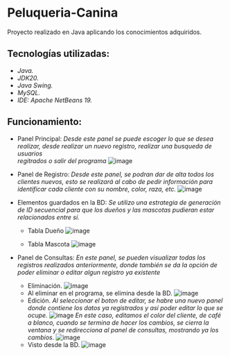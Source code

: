# Peluqueria-Canina
Proyecto realizado en Java aplicando los conocimientos adquiridos.
## Tecnologías utilizadas:
* _Java._
* _JDK20._
* _Java Swing._
* _MySQL._
* _IDE: Apache NetBeans 19._

## Funcionamiento:
* Panel Principal:
  _Desde este panel se puede escoger lo que se desea realizar, desde realizar un nuevo registro, realizar una busqueda de usuarios       
   regitrados o salir del programa_
  ![image](https://github.com/MarioAvilacs/Peluqueria-Canina/assets/150724904/fdf3b4a4-b21d-4cb3-8080-d1c1f5ae8f07)
 * Panel de Registro:
   _Desde este panel, se podran dar de alta todos los clientes nuevos, esto se realizará al cabo de pedir información para identificar cada cliente con su nombre, color, raza, etc._
   ![image](https://github.com/MarioAvilacs/Peluqueria-Canina/assets/150724904/912333ab-9240-4739-804f-acf277f7a525)
* Elementos guardados en la BD:
  _Se utilizo una estrategia de generación de ID secuencial para que los dueños y las mascotas pudieran estar relacionados entre sí._
  * Tabla Dueño
 ![image](https://github.com/MarioAvilacs/Peluqueria-Canina/assets/150724904/3c58cc44-c877-4906-9ca0-32cbe6774667)

  * Tabla Mascota
![image](https://github.com/MarioAvilacs/Peluqueria-Canina/assets/150724904/bae128e2-de08-49d8-b719-158fc56263dc)
 
* Panel de Consultas:
  _En este panel, se pueden visualizar todas los registros realizados anteriormente, donde también se da la opción de poder eliminar o editar algun registro ya existente_
  * Eliminación.
    ![image](https://github.com/MarioAvilacs/Peluqueria-Canina/assets/150724904/5443851b-1331-4d12-af02-dcb85ca2fad5)
  * Al eliminar en el programa, se elimina desde la BD.
    ![image](https://github.com/MarioAvilacs/Peluqueria-Canina/assets/150724904/fde4b22b-6278-400f-ab34-017131b00992)
  * Edición.
    _Al seleccionar el boton de editar, se habre una nuevo panel donde contiene los datos ya registrados y así poder editar lo que se ocupe._
    ![image](https://github.com/MarioAvilacs/Peluqueria-Canina/assets/150724904/d7206939-e314-400f-8726-1ef281a15b75)
    _En este caso, editamos el color del cliente, de café a blanco, cuando se termina de hacer los cambios, se cierra la ventana y se redirecciona al panel de consultas, mostrando ya los cambios._
    ![image](https://github.com/MarioAvilacs/Peluqueria-Canina/assets/150724904/3ae98a5e-fecd-4d00-862f-dfeab831d341)
  * Visto desde la BD.
    ![image](https://github.com/MarioAvilacs/Peluqueria-Canina/assets/150724904/069c708b-6963-4294-8375-6159f9c1b6cf)
